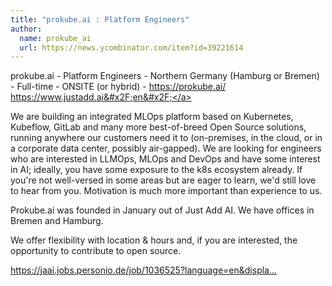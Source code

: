 ```yaml
---
title: "prokube.ai : Platform Engineers"
author:
  name: prokube_ai
  url: https://news.ycombinator.com/item?id=39221614
---
```

prokube.ai - Platform Engineers - Northern Germany (Hamburg or Bremen) - Full-time - ONSITE (or hybrid) - <a href="https:&#x2F;&#x2F;prokube.ai&#x2F;" rel="nofollow">https:&#x2F;&#x2F;prokube.ai&#x2F;</a> <a href="https:&#x2F;&#x2F;www.justadd.ai&#x2F;en&#x2F;" rel="nofollow">https:&#x2F;&#x2F;www.justadd.ai&#x2F;en&#x2F;</a>

We are building an integrated MLOps platform based on Kubernetes, Kubeflow, GitLab and many more best-of-breed Open Source solutions, running anywhere our customers need it to (on-premises, in the cloud, or in a corporate data center, possibly air-gapped).
We are looking for engineers who are interested in LLMOps, MLOps and DevOps and have some interest in AI; ideally, you have some exposure to the k8s ecosystem already.
If you&#x27;re not well-versed in some areas but are eager to learn, we&#x27;d still love to hear from you. Motivation is much more important than experience to us.

Prokube.ai was founded in January out of Just Add AI. We have offices in Bremen and Hamburg.

We offer flexibility with location &amp; hours and, if you are interested, the opportunity to contribute to open source.

<a href="https:&#x2F;&#x2F;jaai.jobs.personio.de&#x2F;job&#x2F;1036525?language=en&amp;display=en" rel="nofollow">https:&#x2F;&#x2F;jaai.jobs.personio.de&#x2F;job&#x2F;1036525?language=en&amp;displa...</a>
